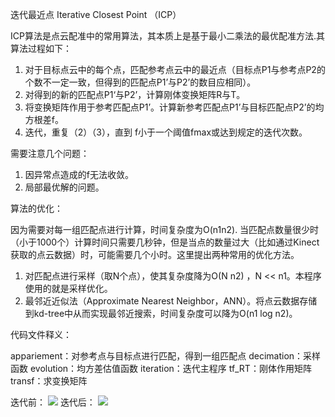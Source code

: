 
迭代最近点 Iterative Closest Point （ICP）

ICP算法是点云配准中的常用算法，其本质上是基于最小二乘法的最优配准方法.其算法过程如下：

1. 对于目标点云中的每个点，匹配参考点云中的最近点（目标点P1与参考点P2的个数不一定一致，但得到的匹配点P1’与P2’的数目应相同）。
2. 对得到的新的匹配点P1‘与P2’，计算刚体变换矩阵R与T。
3. 将变换矩阵作用于参考匹配点P1’。计算新参考匹配点P1’与目标匹配点P2’的均方根差f。
4. 迭代，重复（2）（3），直到 f小于一个阈值fmax或达到规定的迭代次数。

需要注意几个问题：

1. 因异常点造成的f无法收敛。
2. 局部最优解的问题。

算法的优化：

因为需要对每一组匹配点进行计算，时间复杂度为O(n1n2). 当匹配点数量很少时（小于1000个）计算时间只需要几秒钟，但是当点的数量过大（比如通过Kinect获取的点云数据）时，可能需要几个小时。这里提出两种常用的优化方法。

1. 对匹配点进行采样（取N个点），使其复杂度降为O(N n2) ，N << n1。本程序使用的就是采样优化。
2. 最邻近近似法（Approximate Nearest Neighbor，ANN）。将点云数据存储到kd-tree中从而实现最邻近搜索，时间复杂度可以降为O(n1 log n2)。

代码文件释义：

 appariement：对参考点与目标点进行匹配，得到一组匹配点
 decimation：采样函数
 evolution：均方差估值函数
 iteration：迭代主程序
 tf_RT：刚体作用矩阵
 transf：求变换矩阵

迭代前：
![](https://github.com/yanisdxw/computer-vision/ICP/screenshots/foot_init.png)
迭代后：
![](https://github.com/yanisdxw/computer-vision/ICP/screenshots/foot_ite5.png)
